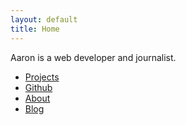 ```yaml
---
layout: default
title: Home
---
```


Aaron is a web developer and journalist.

* [Projects](/projects.html)
* [Github](http://github.com/aboutaaron)
* [About](/about.html)
* [Blog](http://blog.aboutaaron.com)